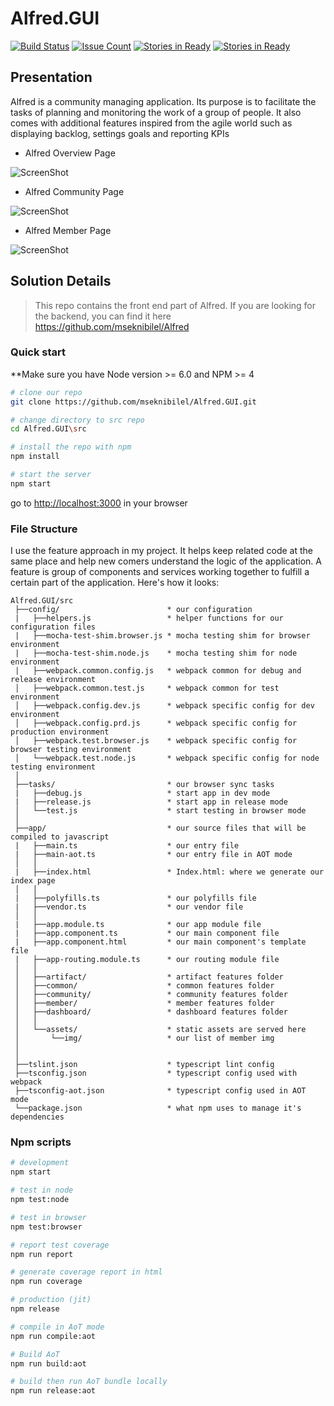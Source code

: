 Alfred.GUI
===============================

[![Build Status](https://travis-ci.org/mseknibilel/Alfred.GUI.svg?branch=master)](https://travis-ci.org/mseknibilel/Alfred.GUI)
[![Issue Count](https://codeclimate.com/github/mseknibilel/Alfred.GUI/badges/issue_count.svg)](https://codeclimate.com/github/mseknibilel/Alfred.GUI)
[![Stories in Ready](https://badge.waffle.io/mseknibilel/Alfred.GUI.png?title=InProgress)](https://waffle.io/mseknibilel/Alfred.GUI)
[![Stories in Ready](https://badge.waffle.io/mseknibilel/Alfred.GUI.png?label=Ready&title=Ready)](https://waffle.io/mseknibilel/Alfred.GUI)

Presentation
-----------------

Alfred is a community managing application. Its purpose is to facilitate the tasks of planning and monitoring the work of a group of people. It also comes with additional features inspired from the agile world such as displaying backlog, settings goals and reporting KPIs

* Alfred Overview Page

![ScreenShot](http://i.imgur.com/ufDEUqj.png)

* Alfred Community Page

![ScreenShot](http://i.imgur.com/XluuU1D.png)

* Alfred Member Page

![ScreenShot](http://i.imgur.com/gJeYIQH.png)

Solution Details
-----------------

> This repo contains the front end part of Alfred. If you are looking for the backend, you can find it here https://github.com/mseknibilel/Alfred

### Quick start
**Make sure you have Node version >= 6.0 and NPM >= 4

```bash
# clone our repo
git clone https://github.com/mseknibilel/Alfred.GUI.git

# change directory to src repo
cd Alfred.GUI\src

# install the repo with npm
npm install

# start the server
npm start

```
go to [http://localhost:3000](http://localhost:3000) in your browser

### File Structure
I use the feature approach in my project. It helps keep related code at the same place and help new comers understand the logic of the application. A feature is group of components and services working together to fulfill a certain part of the application. Here's how it looks:
```
Alfred.GUI/src
 ├──config/                        * our configuration
 |   ├──helpers.js                 * helper functions for our configuration files
 |   ├──mocha-test-shim.browser.js * mocha testing shim for browser environment
 |   ├──mocha-test-shim.node.js    * mocha testing shim for node environment
 |   ├──webpack.common.config.js   * webpack common for debug and release environment
 │   ├──webpack.common.test.js     * webpack common for test environment
 │   ├──webpack.config.dev.js      * webpack specific config for dev environment
 │   ├──webpack.config.prd.js      * webpack specific config for production environment
 │   ├──webpack.test.browser.js    * webpack specific config for browser testing environment
 │   └──webpack.test.node.js       * webpack specific config for node testing environment
 │
 ├──tasks/                         * our browser sync tasks
 |   ├──debug.js                   * start app in dev mode
 |   ├──release.js                 * start app in release mode
 │   └──test.js                    * start testing in browser mode
 │
 ├──app/                           * our source files that will be compiled to javascript
 |   ├──main.ts                    * our entry file
 |   ├──main-aot.ts                * our entry file in AOT mode
 │   │
 |   ├──index.html                 * Index.html: where we generate our index page
 │   │
 |   ├──polyfills.ts               * our polyfills file
 |   ├──vendor.ts                  * our vendor file
 │   │
 |   ├──app.module.ts              * our app module file
 |   ├──app.component.ts           * our main component file
 |   ├──app.component.html         * our main component's template file
 |   ├──app-routing.module.ts      * our routing module file
 │   │
 │   ├──artifact/                  * artifact features folder
 │   ├──common/                    * common features folder
 │   ├──community/                 * community features folder
 │   ├──member/                    * member features folder
 │   ├──dashboard/                 * dashboard features folder
 │   │
 │   └──assets/                    * static assets are served here
 │       └──img/                   * our list of member img
 │
 │
 ├──tslint.json                    * typescript lint config
 ├──tsconfig.json                  * typescript config used with webpack
 ├──tsconfig-aot.json              * typescript config used in AOT mode
 └──package.json                   * what npm uses to manage it's dependencies

```
### Npm scripts
```bash
# development
npm start

# test in node
npm test:node

# test in browser
npm test:browser

# report test coverage
npm run report

# generate coverage report in html
npm run coverage

# production (jit)
npm release

# compile in AoT mode
npm run compile:aot

# Build AoT
npm run build:aot

# build then run AoT bundle locally
npm run release:aot
```
